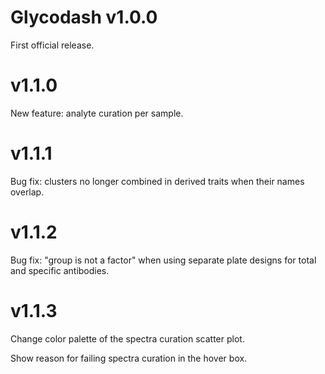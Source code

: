 # Glycodash v1.0.0
First official release.


# v1.1.0
New feature: analyte curation per sample.


# v1.1.1
Bug fix: clusters no longer combined in derived traits when their names overlap.


# v1.1.2
Bug fix: "group is not a factor" when using separate plate designs for total 
and specific antibodies.


# v1.1.3
Change color palette of the spectra curation scatter plot.

Show reason for failing spectra curation in the hover box.